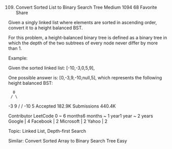 109. Convert Sorted List to Binary Search Tree
Medium 1094 68 Favorite Share

Given a singly linked list where elements are sorted in ascending order, convert it to a height balanced BST.

For this problem, a height-balanced binary tree is defined as a binary tree in which the depth of the two subtrees of every node never differ by more than 1.

Example:

Given the sorted linked list: [-10,-3,0,5,9],

One possible answer is: [0,-3,9,-10,null,5], which represents the following height balanced BST:

      0
     / \
   -3   9
   /   /
 -10  5
Accepted 182.9K
Submissions 440.4K

Contributor LeetCode
0 ~ 6 months6 months ~ 1 year1 year ~ 2 years
Google | 4 Facebook | 2 Microsoft | 2 Yahoo | 2

Topic: Linked List, Depth-first Search

Similar:
Convert Sorted Array to Binary Search Tree Easy
